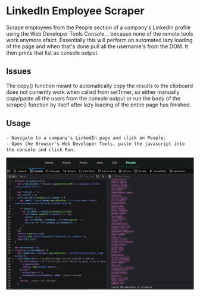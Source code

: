 # LinkedIn Employee Scraper
Scrape employees from the People section of a company's LinkedIn profile using the Web Developer Tools Console... because none of the remote tools work anymore afaict. 
Essentially this will perform an automated lazy loading of the page and when that's done pull all the username's from the DOM.  It then prints that list as console output.

## Issues
The copy() function meant to automatically copy the results to the clipboard does not currently work when called from setTimer, so either manually copy/paste all the users from the console output or run the body of the scrape() function by itself after lazy loading of the entire page has finished.

## Usage
    - Navigate to a company's LinkedIn page and click on People.
    - Open the Browser's Web Developer Tools, paste the javascript into the console and click Run.
    
![firefox example](./scrape.png)
